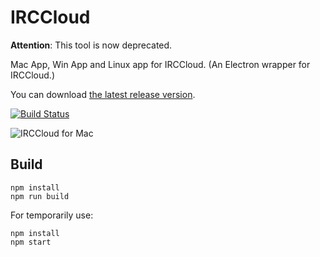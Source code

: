 # IRCCloud

**Attention**: This tool is now deprecated.

Mac App, Win App and Linux app for IRCCloud. (An Electron wrapper for IRCCloud.)

You can download [the latest release version](https://github.com/dalinaum/IRCCloud/releases/tag/v0.9).

[![Build Status](https://travis-ci.org/dalinaum/IRCCloud.svg)](https://travis-ci.org/dalinaum/IRCCloud)

![IRCCloud for Mac](https://cloud.githubusercontent.com/assets/145585/8322441/0c1814c4-1a70-11e5-8d88-4df80ce071c3.png)

## Build

````
npm install
npm run build
````

For temporarily use:

````
npm install
npm start
````
